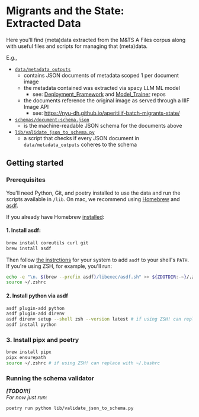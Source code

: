 # Migrants and the State:<br>Extracted Data

Here you'll find (meta)data extracted from the M&TS A Files corpus along with useful files and scripts for managing that (meta)data.

E.g.,

+ [`data/metadata_outputs`](data/metadata_outputs/)
  - contains JSON documents of metadata scoped 1 per document image
  - the metadata contained was extracted via spacy LLM ML model
    + see: [Deployment_Framework](https://github.com/Migrants-and-The-State/Deployment_Framework/) and [Model_Trainer](https://github.com/Migrants-and-The-State/Model_Trainer) repos
  - the documents reference the original image as served through a IIIF Image API
    + see: https://nyu-dh.github.io/aperitiiif-batch-migrants-state/
+ [`schemas/document-schema.json`](schemas/document-schema.json)
  - is the machine-readable JSON schema for the documents above
+ [`lib/validate_json_to_schema.py`](lib/validate_json_to_schema.py)
  - a script that checks if every JSON document in `data/metadata_outputs` coheres to the schema

## Getting started

### Prerequisites

You'll need Python, Git, and poetry installed to use the data and run the scripts available in `/lib`. On mac, we recommend using [Homebrew](https://brew.sh/) and [asdf](https://asdf-vm.com/). 

If you already have Homebrew [installed](https://docs.brew.sh/Installation):

#### 1. Install asdf:

```sh
brew install coreutils curl git
brew install asdf
```

Then follow [the instrctions](https://asdf-vm.com/guide/getting-started.html#_3-install-asdf) for your system to add `asdf` to your shell's `PATH`. If you're using ZSH, for example, you'll run:

```sh
echo -e "\n. $(brew --prefix asdf)/libexec/asdf.sh" >> ${ZDOTDIR:-~}/.zshrc
source ~/.zshrc
```

#### 2. Install python via asdf
```sh
asdf plugin-add python
asdf plugin-add direnv
asdf direnv setup --shell zsh --version latest # if using ZSH! can replace with bash
asdf install python
```

### 3. Install pipx and poetry
```sh
brew install pipx
pipx ensurepath 
source ~/.zshrc # if using ZSH! can replace with ~/.bashrc
```

### Running the schema validator

***[TODO!!!]***  
*For now just run:*

``` sh
poetry run python lib/validate_json_to_schema.py
```

